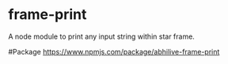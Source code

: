 # frame-print
A node module to print any input string within star frame.

#Package
https://www.npmjs.com/package/abhilive-frame-print